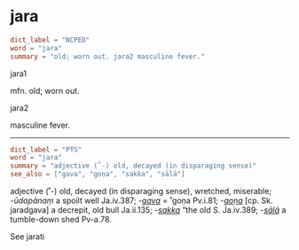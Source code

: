 # jara

``` toml
dict_label = "NCPED"
word = "jara"
summary = "old; worn out. jara2 masculine fever."
```

jara1

mfn. old; worn out.

jara2

masculine fever.

--------------------

``` toml
dict_label = "PTS"
word = "jara"
summary = "adjective (˚-) old, decayed (in disparaging sense)"
see_also = ["gava", "goṇa", "sakka", "sālā"]
```

adjective (˚\-) old, decayed (in disparaging sense), wretched, miserable; *\-ūdapānaṃ* a spoilt well Ja.iv.387; *\-[gava](gava.md)* = ˚goṇa Pv.i.81; *\-[goṇa](goṇa.md)* [cp. Sk. jaradgava] a decrepit, old bull Ja.ii.135; *\-[sakka](sakka.md)* “the old S. Ja.iv.389; *\-[sālā](sālā.md)* a tumble\-down shed Pv\-a.78.

See jarati

